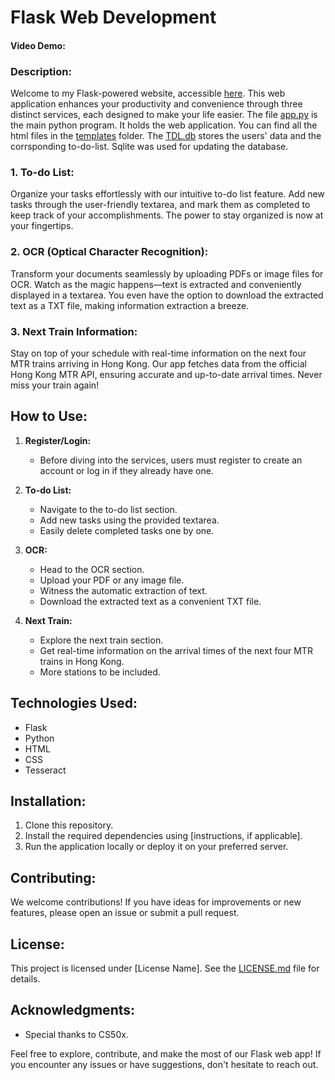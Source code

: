 # Flask Web Development
#### Video Demo:  <URL HERE>
### Description:

Welcome to my Flask-powered website, accessible [here](http://rigas.pythonanywhere.com/). This web application enhances your productivity and convenience through three distinct services, each designed to make your life easier. 
The file [app.py](app.py) is the main python program. It holds the web application. 
You can find all the html files in the [templates](templates/) folder.
The [TDL.db](TDL.db) stores the users' data and the corrsponding to-do-list. Sqlite was used for updating the database.


### 1. To-do List:
Organize your tasks effortlessly with our intuitive to-do list feature. Add new tasks through the user-friendly textarea, and mark them as completed to keep track of your accomplishments. The power to stay organized is now at your fingertips.

### 2. OCR (Optical Character Recognition):
Transform your documents seamlessly by uploading PDFs or image files for OCR. Watch as the magic happens—text is extracted and conveniently displayed in a textarea. You even have the option to download the extracted text as a TXT file, making information extraction a breeze.

### 3. Next Train Information:
Stay on top of your schedule with real-time information on the next four MTR trains arriving in Hong Kong. Our app fetches data from the official Hong Kong MTR API, ensuring accurate and up-to-date arrival times. Never miss your train again!

## How to Use:
1. **Register/Login:**
   - Before diving into the services, users must register to create an account or log in if they already have one.

2. **To-do List:**
   - Navigate to the to-do list section.
   - Add new tasks using the provided textarea.
   - Easily delete completed tasks one by one.

3. **OCR:**
   - Head to the OCR section.
   - Upload your PDF or any image file.
   - Witness the automatic extraction of text.
   - Download the extracted text as a convenient TXT file.

4. **Next Train:**
   - Explore the next train section.
   - Get real-time information on the arrival times of the next four MTR trains in Hong Kong.
   - More stations to be included.

## Technologies Used:
- Flask
- Python
- HTML
- CSS
- Tesseract

## Installation:
1. Clone this repository.
2. Install the required dependencies using [instructions, if applicable].
3. Run the application locally or deploy it on your preferred server.

## Contributing:
We welcome contributions! If you have ideas for improvements or new features, please open an issue or submit a pull request.

## License:
This project is licensed under [License Name]. See the [LICENSE.md](LICENSE.md) file for details.

## Acknowledgments:
- Special thanks to CS50x.

Feel free to explore, contribute, and make the most of our Flask web app! If you encounter any issues or have suggestions, don't hesitate to reach out.
